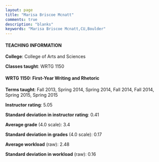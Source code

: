 ```yaml
---
layout: page
title: "Marisa Briscoe Mcnatt" 
comments: true
description: "blanks"
keywords: "Marisa Briscoe Mcnatt,CU,Boulder"
---
```

<head>
<script src="https://ajax.googleapis.com/ajax/libs/jquery/2.1.3/jquery.min.js"></script>
<script src="https://dl.dropboxusercontent.com/s/pc42nxpaw1ea4o9/highcharts.js?dl=0"></script>
<!-- <script src="../assets/js/highcharts.js"></script> -->
<style type="text/css">@font-face {
	font-family: "Bebas Neue";
	src: url(https://www.filehosting.org/file/details/544349/BebasNeue Regular.otf) format("opentype");
	}
	h1.Bebas { 
		font-family: "Bebas Neue", Verdana, Tahoma;
	}
</style>
</head>
	   
#### TEACHING INFORMATION

**College**: College of Arts and Sciences

**Classes taught**: WRTG 1150

#### WRTG 1150: First-Year Writing and Rhetoric

**Terms taught**: Fall 2013, Spring 2014, Spring 2014, Fall 2014, Fall 2014, Spring 2015, Spring 2015

**Instructor rating**: 5.05

**Standard deviation in instructor rating**: 0.41

**Average grade** (4.0 scale): 3.4

**Standard deviation in grades** (4.0 scale): 0.17

**Average workload** (raw): 2.48

**Standard deviation in workload** (raw): 0.16

